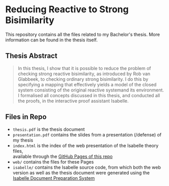 # Reducing Reactive to Strong Bisimilarity

This repository contains all the files related to my Bachelor's thesis. More information can be found in the thesis itself.

## Thesis Abstract

> In this thesis, I show that it is possible to reduce the problem of checking strong reactive bisimilarity, as introduced by Rob van Glabbeek, to checking ordinary strong bisimilarity. I do this by specifying a mapping that effectively yields a model of the closed system consisting of the original reactive systemand its environment. I formalised all concepts discussed in this thesis, and conducted all the proofs, in the interactive proof assistant Isabelle.

## Files in Repo

- `thesis.pdf` is the thesis document
- `presentation.pdf` contains the slides from a presentation (/defense) of my thesis
- `index.html` is the index of the web presentation of the Isabelle theory files, \
available through the [GitHub Pages of this repo](https://maxpohlmann.github.io/Reducing-Reactive-to-Strong-Bisimilarity/)
- `web/` contains the files for these Pages
- `isabelle/` contains the Isabelle source code, from which both the web version as well as the thesis document were generated using the [Isabelle Document Preparation System](https://isabelle.in.tum.de/doc/system.pdf)
